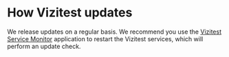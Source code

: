# How Vizitest updates

We release updates on a regular basis. We recommend you use the [Vizitest Service Monitor](Vizitest-services.md) application to restart the Vizitest services, which will perform an update check.

